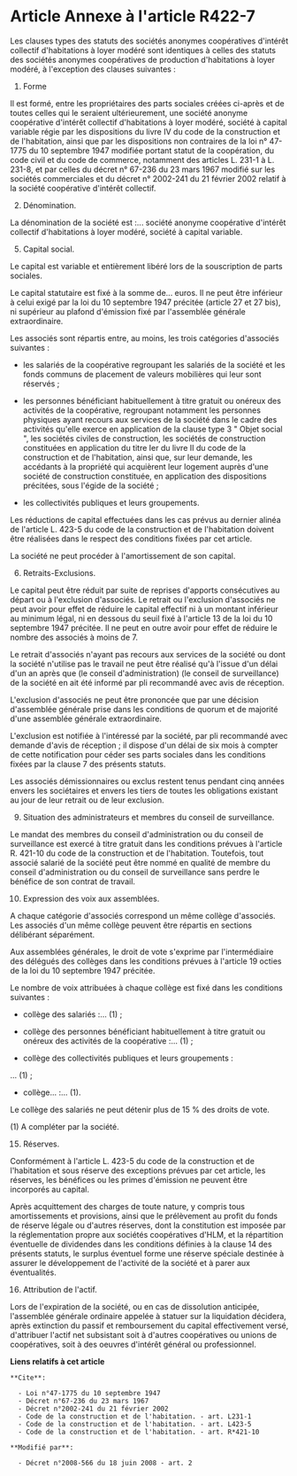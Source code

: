 # Article Annexe à l'article R422-7

Les clauses types des statuts des sociétés anonymes coopératives d'intérêt collectif d'habitations à loyer modéré sont
identiques à celles des statuts des sociétés anonymes coopératives de production d'habitations à loyer modéré, à l'exception
des clauses suivantes : 

1. Forme 

Il est formé, entre les propriétaires des parts sociales créées ci-après et de toutes celles qui le seraient ultérieurement,
une société anonyme coopérative d'intérêt collectif d'habitations à loyer modéré, société à capital variable régie par les
dispositions du livre IV du code de la construction et de l'habitation, ainsi que par les dispositions non contraires de la
loi n° 47-1775 du 10 septembre 1947 modifiée portant statut de la coopération, du code civil et du code de commerce,
notamment des articles L. 231-1 à L. 231-8, et par celles du décret n° 67-236 du 23 mars 1967 modifié sur les sociétés
commerciales et du décret n° 2002-241 du 21 février 2002 relatif à la société coopérative d'intérêt collectif. 

2. Dénomination. 

La dénomination de la société est :... société anonyme coopérative d'intérêt collectif d'habitations à loyer modéré, société
à capital variable. 

5. Capital social. 

Le capital est variable et entièrement libéré lors de la souscription de parts sociales. 

Le capital statutaire est fixé à la somme de... euros. Il ne peut être inférieur à celui exigé par la loi du 10 septembre
1947 précitée (article 27 et 27 bis), ni supérieur au plafond d'émission fixé par l'assemblée générale extraordinaire. 

Les associés sont répartis entre, au moins, les trois catégories d'associés suivantes :

- les salariés de la coopérative regroupant les salariés de la société et les fonds communs de placement de valeurs
mobilières qui leur sont réservés ;

- les personnes bénéficiant habituellement à titre gratuit ou onéreux des activités de la coopérative, regroupant notamment
les personnes physiques ayant recours aux services de la société dans le cadre des activités qu'elle exerce en application de
la clause type 3 " Objet social ", les sociétés civiles de construction, les sociétés de construction constituées en
application du titre Ier du livre II du code de la construction et de l'habitation, ainsi que, sur leur demande, les
accédants à la propriété qui acquièrent leur logement auprès d'une société de construction constituée, en application des
dispositions précitées, sous l'égide de la société ;

- les collectivités publiques et leurs groupements. 

Les réductions de capital effectuées dans les cas prévus au dernier alinéa de l'article L. 423-5 du code de la construction
et de l'habitation doivent être réalisées dans le respect des conditions fixées par cet article. 

La société ne peut procéder à l'amortissement de son capital. 

6. Retraits-Exclusions. 

Le capital peut être réduit par suite de reprises d'apports consécutives au départ ou à l'exclusion d'associés. Le retrait ou
l'exclusion d'associés ne peut avoir pour effet de réduire le capital effectif ni à un montant inférieur au minimum légal, ni
en dessous du seuil fixé à l'article 13 de la loi du 10 septembre 1947 précitée. Il ne peut en outre avoir pour effet de
réduire le nombre des associés à moins de 7. 

Le retrait d'associés n'ayant pas recours aux services de la société ou dont la société n'utilise pas le travail ne peut être
réalisé qu'à l'issue d'un délai d'un an après que (le conseil d'administration) (le conseil de surveillance) de la société en
ait été informé par pli recommandé avec avis de réception.

L'exclusion d'associés ne peut être prononcée que par une décision d'assemblée générale prise dans les conditions de quorum
et de majorité d'une assemblée générale extraordinaire.

L'exclusion est notifiée à l'intéressé par la société, par pli recommandé avec demande d'avis de réception ; il dispose d'un
délai de six mois à compter de cette notification pour céder ses parts sociales dans les conditions fixées par la clause 7
des présents statuts. 

Les associés démissionnaires ou exclus restent tenus pendant cinq années envers les sociétaires et envers les tiers de toutes
les obligations existant au jour de leur retrait ou de leur exclusion. 

9. Situation des administrateurs et membres du conseil de surveillance. 

Le mandat des membres du conseil d'administration ou du conseil de surveillance est exercé à titre gratuit dans les
conditions prévues à l'article R. 421-10 du code de la construction et de l'habitation. Toutefois, tout associé salarié de la
société peut être nommé en qualité de membre du conseil d'administration ou du conseil de surveillance sans perdre le
bénéfice de son contrat de travail. 

10. Expression des voix aux assemblées.

A chaque catégorie d'associés correspond un même collège d'associés. Les associés d'un même collège peuvent être répartis en
sections délibérant séparément. 

Aux assemblées générales, le droit de vote s'exprime par l'intermédiaire des délégués des collèges dans les conditions
prévues à l'article 19 octies de la loi du 10 septembre 1947 précitée. 

Le nombre de voix attribuées à chaque collège est fixé dans les conditions suivantes :

- collège des salariés :... (1) ;

- collège des personnes bénéficiant habituellement à titre gratuit ou onéreux des activités de la coopérative :... (1) ;

- collège des collectivités publiques et leurs groupements :

... (1) ;

- collège... :... (1). 

Le collège des salariés ne peut détenir plus de 15 % des droits de vote. 

(1) A compléter par la société. 

15. Réserves. 

Conformément à l'article L. 423-5 du code de la construction et de l'habitation et sous réserve des exceptions prévues par
cet article, les réserves, les bénéfices ou les primes d'émission ne peuvent être incorporés au capital. 

Après acquittement des charges de toute nature, y compris tous amortissements et provisions, ainsi que le prélèvement au
profit du fonds de réserve légale ou d'autres réserves, dont la constitution est imposée par la réglementation propre aux
sociétés coopératives d'HLM, et la répartition éventuelle de dividendes dans les conditions définies à la clause 14 des
présents statuts, le surplus éventuel forme une réserve spéciale destinée à assurer le développement de l'activité de la
société et à parer aux éventualités. 

16. Attribution de l'actif. 

Lors de l'expiration de la société, ou en cas de dissolution anticipée, l'assemblée générale ordinaire appelée à statuer sur
la liquidation décidera, après extinction du passif et remboursement du capital effectivement versé, d'attribuer l'actif net
subsistant soit à d'autres coopératives ou unions de coopératives, soit à des oeuvres d'intérêt général ou professionnel.

**Liens relatifs à cet article**

	**Cite**:

	  - Loi n°47-1775 du 10 septembre 1947
	  - Décret n°67-236 du 23 mars 1967
	  - Décret n°2002-241 du 21 février 2002
	  - Code de la construction et de l'habitation. - art. L231-1
	  - Code de la construction et de l'habitation. - art. L423-5
	  - Code de la construction et de l'habitation. - art. R*421-10

	**Modifié par**:

	  - Décret n°2008-566 du 18 juin 2008 - art. 2

